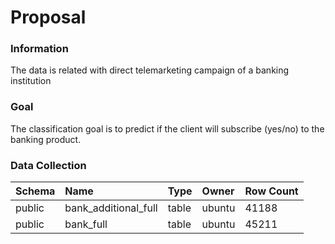 # Proposal

### Information

The data is related with direct telemarketing campaign of a banking institution

### Goal

The classification goal is to predict if the client will subscribe (yes/no) to the banking product.

### Data Collection

|Schema|Name|Type|Owner|Row Count|
|:---|:---|:---|:---|:---|
|public|bank_additional_full|table|ubuntu|41188|
|public|bank_full|table|ubuntu|45211|
 